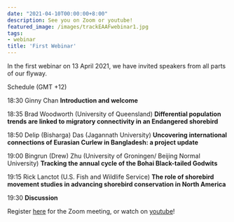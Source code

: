 ```yaml
---
date: "2021-04-10T00:00:00+8:00"
description: See you on Zoom or youtube!
featured_image: /images/trackEAAFwebinar1.jpg
tags:
- webinar
title: 'First Webinar'
---
```


In the first webinar on 13 April 2021, we have invited speakers from all parts of our flyway.

Schedule (GMT +12)

18:30 Ginny Chan
**Introduction and welcome**

18:35 Brad Woodworth (University of Queensland)
**Differential population trends are linked to migratory connectivity in an Endangered shorebird**

18:50 Delip (Bisharga) Das (Jagannath University)
**Uncovering international connections of Eurasian Curlew in Bangladesh: a project update**

19:00 Bingrun (Drew) Zhu (University of Groningen/ Beijing Normal University)
**Tracking the annual cycle of the Bohai Black-tailed Godwits**

19:15 Rick Lanctot (U.S. Fish and Wildlife Service)
**The role of shorebird movement studies in advancing shorebird conservation in North America**

19:30 **Discussion**

Register [here](https://us02web.zoom.us/meeting/register/tZUtdeippj0jHNysDr1XaRTjIvJDFEt5IIoQ) for the Zoom meeting, or watch on [youtube](https://youtu.be/nkWmvqWsOk4)!
